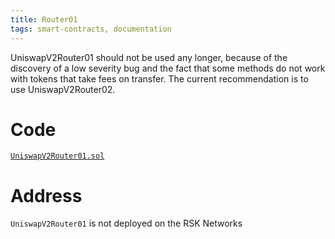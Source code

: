 ```yaml
---
title: Router01
tags: smart-contracts, documentation
---
```


<Info>
UniswapV2Router01 should not be used any longer, because of the discovery of a <Link to='/docs/v2/smart-contracts/router01#getamountin'>low severity bug</Link> and the fact that some methods do not work with tokens that take fees on transfer. The current recommendation is to use <Link to='/docs/v2/smart-contracts/router02'>UniswapV2Router02</Link>.
</Info>

# Code

[`UniswapV2Router01.sol`](https://github.com/Think-and-Dev/uniswap-v2-periphery/blob/master/contracts/UniswapV2Router01.sol)

# Address

`UniswapV2Router01` is not deployed on the RSK Networks
